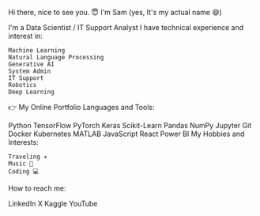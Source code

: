 
<!---
Enyaude/Enyaude is a ✨ special ✨ repository because its `README.md` (this file) appears on your GitHub profile.
You can click the Preview link to take a look at your changes.
--->

Hi there, nice to see you. 😇
I'm Sam (yes, It's my actual name 😄)

I'm a Data Scientist / IT Support Analyst
I have technical experience and interest in:

    Machine Learning
    Natural Language Processing
    Generative AI
    System Admin
    IT Support
    Robotics
    Deep Learning

👉 My Online Portfolio
Languages and Tools:

Python TensorFlow PyTorch Keras Scikit-Learn Pandas NumPy Jupyter Git Docker Kubernetes MATLAB JavaScript React Power BI
My Hobbies and Interests:

    Traveling ✈
    Music 🎹
    Coding 💻

How to reach me:

LinkedIn X Kaggle YouTube
